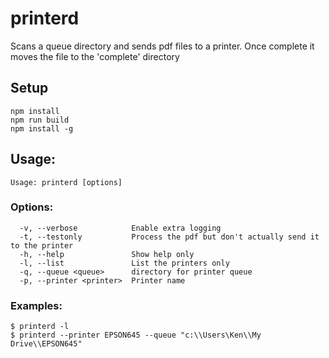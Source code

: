 # printerd
Scans a queue directory and sends pdf files to a printer.  Once complete it moves the file to the 'complete' directory

## Setup
```
npm install
npm run build
npm install -g
```

## Usage:
```
Usage: printerd [options]

```
### Options:
```
  -v, --verbose            Enable extra logging
  -t, --testonly           Process the pdf but don't actually send it to the printer
  -h, --help               Show help only
  -l, --list               List the printers only
  -q, --queue <queue>      directory for printer queue
  -p, --printer <printer>  Printer name
```

### Examples:
```
$ printerd -l         
$ printerd --printer EPSON645 --queue "c:\\Users\Ken\\My Drive\\EPSON645"
```